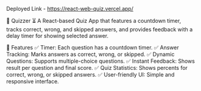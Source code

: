 Deployed Link -
https://react-web-quiz.vercel.app/

🧠 Quizzer ⏳
A React-based Quiz App that features a countdown timer, tracks correct, wrong, and skipped answers, and provides feedback with a delay timer for showing selected answer.

🚀 Features
✅ Timer: Each question has a countdown timer.
✅ Answer Tracking: Marks answers as correct, wrong, or skipped.
✅ Dynamic Questions: Supports multiple-choice questions.
✅ Instant Feedback: Shows result per question and final score.
✅ Quiz Statistics: Shows percents for correct, wrong, or skipped answers.
✅ User-friendly UI: Simple and responsive interface.
